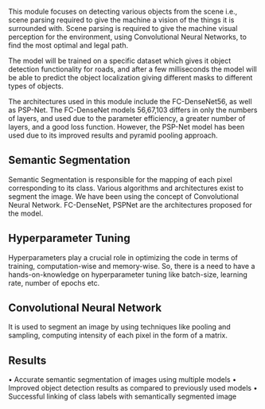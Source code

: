 This module focuses on detecting various objects from the scene i.e., scene parsing required to give the machine a vision of the things it is surrounded with. Scene parsing is required to give the machine visual perception for the environment, using Convolutional Neural Networks, to find the most optimal and legal path.

The model will be trained on a specific dataset which gives it object detection functionality for roads, and after a few milliseconds the model will be able to predict the object localization giving different masks to different types of objects.

The architectures used in this module include the FC-DenseNet56, as well as PSP-Net. The FC-DenseNet models 56,67,103 differs in only the numbers of layers, and used due to the parameter efficiency, a greater number of layers, and a good loss function. However, the PSP-Net model has been used due to its improved results and pyramid pooling approach.

## Semantic Segmentation
Semantic Segmentation is responsible for the mapping of each pixel corresponding to its class. Various algorithms and architectures exist to segment the image. We have been using the concept of Convolutional Neural Network. FC-DenseNet, PSPNet are the architectures proposed for the model.

## Hyperparameter Tuning
Hyperparameters play a crucial role in optimizing the code in terms of training, computation-wise and memory-wise. So, there is a need to have a hands-on-knowledge on hyperparameter tuning like batch-size, learning rate, number of epochs etc.

## Convolutional Neural Network
It is used to segment an image by using techniques like pooling and sampling, computing intensity of each pixel in the form of a matrix.

## Results
• Accurate semantic segmentation of images using multiple models
• Improved object detection results as compared to previously used models
• Successful linking of class labels with semantically segmented image

